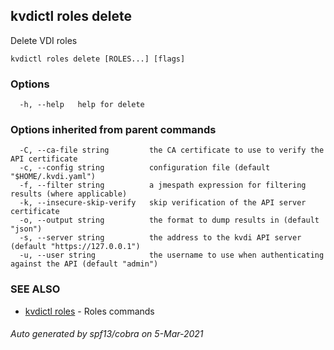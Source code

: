 ## kvdictl roles delete

Delete VDI roles

```
kvdictl roles delete [ROLES...] [flags]
```

### Options

```
  -h, --help   help for delete
```

### Options inherited from parent commands

```
  -C, --ca-file string         the CA certificate to use to verify the API certificate
  -c, --config string          configuration file (default "$HOME/.kvdi.yaml")
  -f, --filter string          a jmespath expression for filtering results (where applicable)
  -k, --insecure-skip-verify   skip verification of the API server certificate
  -o, --output string          the format to dump results in (default "json")
  -s, --server string          the address to the kvdi API server (default "https://127.0.0.1")
  -u, --user string            the username to use when authenticating against the API (default "admin")
```

### SEE ALSO

* [kvdictl roles](kvdictl_roles.md)	 - Roles commands

###### Auto generated by spf13/cobra on 5-Mar-2021
